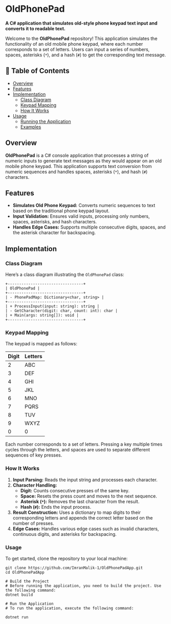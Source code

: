 # OldPhonePad

**A C# application that simulates old-style phone keypad text input and converts it to readable text.**

Welcome to the **OldPhonePad** repository! This application simulates the functionality of an old mobile phone keypad, where each number corresponds to a set of letters. Users can input a series of numbers, spaces, asterisks (`*`), and a hash (`#`) to get the corresponding text message.

## 📜 Table of Contents

- [Overview](#overview)
- [Features](#features)
- [Implementation](#implementation)
  - [Class Diagram](#class-diagram)
  - [Keypad Mapping](#keypad-mapping)
  - [How It Works](#how-it-works)
- [Usage](#usage)
  - [Running the Application](#running-the-application)
  - [Examples](#examples)

## Overview

**OldPhonePad** is a C# console application that processes a string of numeric inputs to generate text messages as they would appear on an old mobile phone keypad. This application supports text conversion from numeric sequences and handles spaces, asterisks (`*`), and hash (`#`) characters.

## Features

- **Simulates Old Phone Keypad:** Converts numeric sequences to text based on the traditional phone keypad layout.
- **Input Validation:** Ensures valid inputs, processing only numbers, spaces, asterisks, and hash characters.
- **Handles Edge Cases:** Supports multiple consecutive digits, spaces, and the asterisk character for backspacing.

## Implementation

### Class Diagram

Here’s a class diagram illustrating the `OldPhonePad` class:

```
+---------------------------------+
| OldPhonePad |
+---------------------------------+
| - PhonePadMap: Dictionary<char, string> |
+---------------------------------+
| + ProcessInput(input: string): string |
| - GetCharacter(digit: char, count: int): char |
| + Main(args: string[]): void |
+---------------------------------+

```

### Keypad Mapping

The keypad is mapped as follows:

| Digit | Letters |
|-------|---------|
| 2     | ABC     |
| 3     | DEF     |
| 4     | GHI     |
| 5     | JKL     |
| 6     | MNO     |
| 7     | PQRS    |
| 8     | TUV     |
| 9     | WXYZ    |
| 0     | 0       |

Each number corresponds to a set of letters. Pressing a key multiple times cycles through the letters, and spaces are used to separate different sequences of key presses.

### How It Works

1. **Input Parsing:** Reads the input string and processes each character.
2. **Character Handling:**
   - **Digit:** Counts consecutive presses of the same key.
   - **Space:** Resets the press count and moves to the next sequence.
   - **Asterisk (`*`):** Removes the last character from the result.
   - **Hash (`#`):** Ends the input process.
3. **Result Construction:** Uses a dictionary to map digits to their corresponding letters and appends the correct letter based on the number of presses.
4. **Edge Cases:** Handles various edge cases such as invalid characters, continuous digits, and asterisks for backspacing.


### Usage

To get started, clone the repository to your local machine:

```
git clone https://github.com/ImranMalik-1/OldPhonePadApp.git
cd OldPhonePadApp

# Build the Project
# Before running the application, you need to build the project. Use the following command:
dotnet build

# Run the Application
# To run the application, execute the following command:

dotnet run
